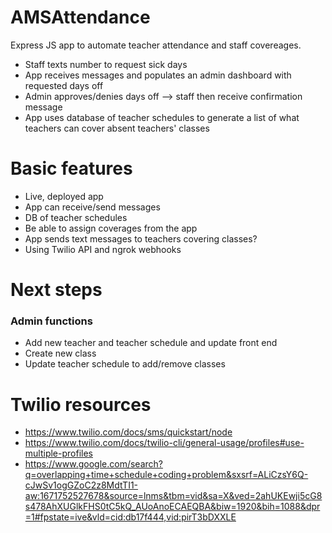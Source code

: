 # AMSAttendance
Express JS app to automate teacher attendance and staff covereages.

- Staff texts number to request sick days
- App receives messages and populates an admin dashboard with requested days off
- Admin approves/denies days off --> staff then receive confirmation message
- App uses database of teacher schedules to generate a list of what teachers can cover absent teachers' classes

# Basic features
- Live, deployed app
- App can receive/send messages
- DB of teacher schedules
- Be able to assign coverages from the app
- App sends text messages to teachers covering classes?
- Using Twilio API and ngrok webhooks

# Next steps
### Admin functions
- Add new teacher and teacher schedule and update front end
- Create new class
- Update teacher schedule to add/remove classes 

# Twilio resources
- https://www.twilio.com/docs/sms/quickstart/node
- https://www.twilio.com/docs/twilio-cli/general-usage/profiles#use-multiple-profiles
- https://www.google.com/search?q=overlapping+time+schedule+coding+problem&sxsrf=ALiCzsY6Q-cJwSv1ogGZoC2z8MdtTI1-aw:1671752527678&source=lnms&tbm=vid&sa=X&ved=2ahUKEwji5cG8s478AhXUGlkFHS0tC5kQ_AUoAnoECAEQBA&biw=1920&bih=1088&dpr=1#fpstate=ive&vld=cid:db17f444,vid:pirT3bDXXLE